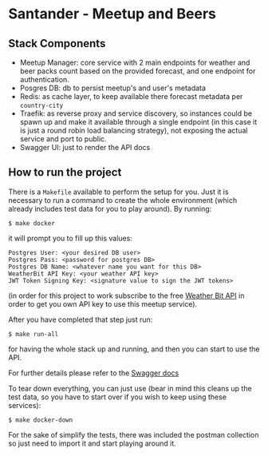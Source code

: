 # Santander - Meetup and Beers

## Stack Components
- Meetup Manager: core service with 2 main endpoints for weather and beer packs count based on the provided forecast, and one endpoint for authentication.
- Posgres DB: db to persist meetup's and user's metadata
- Redis: as cache layer, to keep available there forecast metadata per `country-city`
- Traefik: as reverse proxy and service discovery, so instances could be spawn up and make it available through a single endpoint (in this case it is just a round robin load balancing strategy), not exposing the actual service and port to public.
- Swagger UI: just to render the API docs  

## How to run the project
There is a `Makefile` available to perform the setup for you. Just it is necessary to run a command to create the whole environment (which already includes test data for you to play around). By running:
```
$ make docker 
```
it will prompt you to fill up this values:
```
Postgres User: <your desired DB user>
Postgres Pass: <password for postgres DB>
Postgres DB Name: <whatever name you want for this DB>
WeatherBit API Key: <your weather API key>
JWT Token Signing Key: <signature value to sign the JWT tokens>
```
(in order for this project to work subscribe to the free [Weather Bit API](https://www.weatherbit.io) in order to get you own API key to use this meetup service).

After you have completed that step just run:
```
$ make run-all 
```
for having the whole stack up and running, and then you can start to use the API. 

For further details please refer to the [Swagger docs](http://localhost:8181)

To tear down everything, you can just use (bear in mind this cleans up the test data, so you have to start over if you wish to keep using these services):
```
$ make docker-down 
```

For the sake of simplify the tests, there was included the postman collection so just need to import it and start playing around it.
